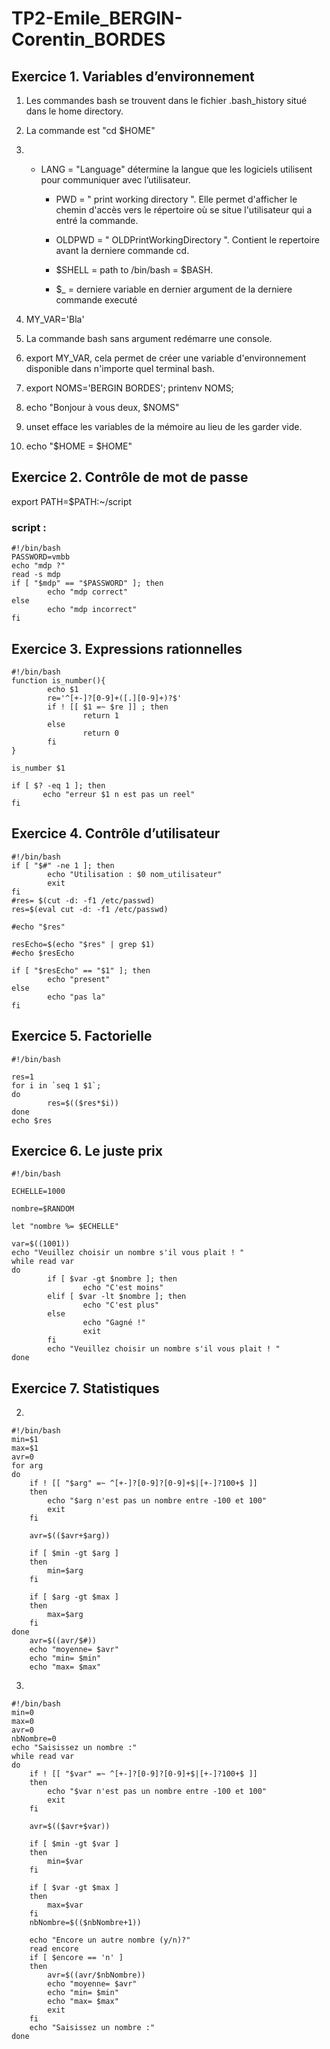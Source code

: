 # TP2-Emile_BERGIN-Corentin_BORDES

## Exercice 1. Variables d’environnement

1) Les commandes bash se trouvent dans le fichier .bash_history situé dans le home directory.

2) La commande est "cd $HOME"

3) * LANG = "Language" détermine la langue que les logiciels utilisent pour communiquer avec l’utilisateur.

	 * PWD = " print working directory ". Elle permet d'afficher le chemin d'accès vers le répertoire où se situe l'utilisateur qui a entré la commande.
	 
	 * OLDPWD = " OLDPrintWorkingDirectory ". Contient le repertoire avant la derniere commande cd.
	 
	 * $SHELL = path to /bin/bash = $BASH.
	  
	 * $_ = derniere variable en dernier argument de la derniere commande executé

4) MY_VAR='Bla'

5) La commande bash sans argument redémarre une console.
		
6) export MY_VAR, cela permet de créer une variable d'environnement disponible dans n'importe quel terminal bash.

7) export NOMS='BERGIN BORDES';
	 printenv NOMS;

8) echo "Bonjour à vous deux, $NOMS"

9) unset efface les variables de la mémoire au lieu de les garder vide.

10) echo "\$HOME = $HOME"

## Exercice 2. Contrôle de mot de passe

export PATH=$PATH:~/script

### script :
```
#!/bin/bash
PASSWORD=vmbb
echo "mdp ?"
read -s mdp
if [ "$mdp" == "$PASSWORD" ]; then
        echo "mdp correct"
else
        echo "mdp incorrect"
fi
```

## Exercice 3. Expressions rationnelles

```
#!/bin/bash
function is_number(){
        echo $1
        re='^[+-]?[0-9]+([.][0-9]+)?$'
        if ! [[ $1 =~ $re ]] ; then
                return 1
        else
                return 0
        fi
}

is_number $1

if [ $? -eq 1 ]; then
       echo "erreur $1 n est pas un reel"
fi
```

## Exercice 4. Contrôle d’utilisateur

```
#!/bin/bash
if [ "$#" -ne 1 ]; then
        echo "Utilisation : $0 nom_utilisateur"
        exit
fi
#res= $(cut -d: -f1 /etc/passwd)
res=$(eval cut -d: -f1 /etc/passwd)

#echo "$res"

resEcho=$(echo "$res" | grep $1)
#echo $resEcho

if [ "$resEcho" == "$1" ]; then
        echo "present"
else
        echo "pas la"
fi
```

## Exercice 5. Factorielle

```
#!/bin/bash
  
res=1
for i in `seq 1 $1`;
do
        res=$(($res*$i))
done
echo $res
```

## Exercice 6. Le juste prix

```
#!/bin/bash
  
ECHELLE=1000

nombre=$RANDOM

let "nombre %= $ECHELLE"

var=$((1001))
echo "Veuillez choisir un nombre s'il vous plait ! "
while read var 
do
        if [ $var -gt $nombre ]; then
                echo "C'est moins"
        elif [ $var -lt $nombre ]; then
                echo "C'est plus"
        else
                echo "Gagné !"
                exit
        fi
        echo "Veuillez choisir un nombre s'il vous plait ! "
done

```

## Exercice 7. Statistiques

2)
```
#!/bin/bash
min=$1
max=$1
avr=0
for arg
do
	if ! [[ "$arg" =~ ^[+-]?[0-9]?[0-9]+$|[+-]?100+$ ]]
    then
        echo "$arg n'est pas un nombre entre -100 et 100"
        exit
	fi
	
	avr=$(($avr+$arg))
	
	if [ $min -gt $arg ]
	then
		min=$arg
	fi
	
	if [ $arg -gt $max ]
	then
		max=$arg
	fi
done
	avr=$((avr/$#))
	echo "moyenne= $avr"
	echo "min= $min"
	echo "max= $max"
```
3)
```
#!/bin/bash
min=0
max=0
avr=0
nbNombre=0
echo "Saisissez un nombre :"
while read var 
do
	if ! [[ "$var" =~ ^[+-]?[0-9]?[0-9]+$|[+-]?100+$ ]]
    then
        echo "$var n'est pas un nombre entre -100 et 100"
        exit
	fi
	
	avr=$(($avr+$var))
	
	if [ $min -gt $var ]
	then
		min=$var
	fi
	
	if [ $var -gt $max ]
	then
		max=$var
	fi
	nbNombre=$(($nbNombre+1))
	
	echo "Encore un autre nombre (y/n)?"
	read encore
	if [ $encore == 'n' ] 
	then
		avr=$((avr/$nbNombre))
		echo "moyenne= $avr"
		echo "min= $min"
		echo "max= $max"
		exit
	fi
	echo "Saisissez un nombre :"
done
```
